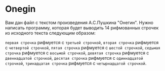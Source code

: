 # Onegin
Вам дан файл с текстом произведения А.С.Пушкина "Онегин".
Нужно написать программу, которая будет выводить 14 рифмованных строчек
из исходного текста следующим образом:

``первая строчка`` рифмуется с ``третьей строчкой``,
``вторая строчка`` рифмуется с ``четвертой строчкой``,
``пятая строчка`` рифмуется с ``шестой строчкой``,
``седьмая строчка`` рифмуется с ``восьмой строчкой``,
``девятая строчка`` рифмуется с ``двеннадцатой строчкой``,
``десятая строчка`` рифмуется с ``одиннадцатой строчкой``,
``тринадцатая строчка`` рифмуется с ``четырнадцатой строчкой``.

